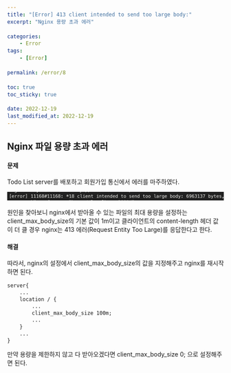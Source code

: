 ```yaml
---
title: "[Error] 413 client intended to send too large body:"
excerpt: "Nginx 용량 초과 에러"

categories:
    - Error
tags:
    - [Error]

permalink: /error/8

toc: true
toc_sticky: true

date: 2022-12-19
last_modified_at: 2022-12-19
---
```


## **Nginx 파일 용량 초과 에러**

#### **문제**

Todo List server를 배포하고 회원가입 통신에서 에러를 마주하였다.

![Alt text](../../assets/images/posts_img/Error/2022-12-19-nginxBodyError.png)

원인을 찾아보니 nginx에서 받아올 수 있는 파일의 최대 용량을 설정하는 client\_max\_body\_size의 기본 값이 1m이고 클라이언트의 content-length 헤더 값이 더 클 경우 nginx는 413 에러(Request Entity Too Large)를 응답한다고 한다.

#### **해결**

따라서, nginx의 설정에서 client\_max\_body\_size의 값을 지정해주고 nginx를 재시작 하면 된다.

```
server{
	...
	location / {
    	...
    	client_max_body_size 100m;
    	...
    }
	...
}
```

만약 용량을 제한하지 않고 다 받아오겠다면 client\_max\_body\_size 0; 으로 설정해주면 된다.